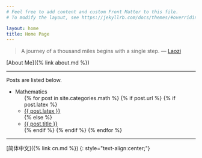 ```yaml
---
# Feel free to add content and custom Front Matter to this file.
# To modify the layout, see https://jekyllrb.com/docs/themes/#overriding-theme-defaults

layout: home
title: Home Page
---
```


> A journey of a thousand miles begins with a single step. ― [Laozi](https://en.wikipedia.org/wiki/Laozi)

[About Me]({% link about.md %})

---

Posts are listed below.

<ul>
  <li>Mathematics
    <ul>
      {% for post in site.categories.math %}
        {% if post.url %}
          {% if post.latex %}
            <li><a href="{{ post.url }}">{{ post.latex }}</a></li>
          {% else %}
            <li><a href="{{ post.url }}">{{ post.title }}</a></li>
          {% endif %}
        {% endif %}
      {% endfor %}
    </ul>
  </li>
</ul>

---

[简体中文]({% link cn.md %})
{: style="text-align:center;"}
